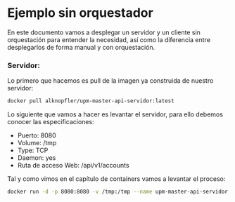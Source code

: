 # Ejemplo sin orquestador

En este documento vamos a desplegar un servidor y un cliente sin orquestación para entender la necesidad, así como la diferencia entre desplegarlos de forma manual y con orquestación.

### Servidor:
Lo primero que hacemos es pull de la imagen ya construida de nuestro servidor:
```bash
docker pull alknopfler/upm-master-api-servidor:latest
```

Lo siguiente que vamos a hacer es levantar el servidor, para ello debemos conocer las especificaciones:

- Puerto: 8080
- Volume: /tmp
- Type: TCP
- Daemon: yes
- Ruta de acceso Web: /api/v1/accounts

Tal y como vimos en el capítulo de containers vamos a levantar el proceso:
```bash
docker run -d -p 8080:8080 -v /tmp:/tmp --name upm-master-api-servidor alknopfler/upm-master-api-servidor:latest
```
